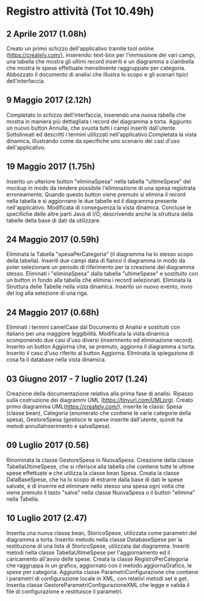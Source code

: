 # Registro attività (Tot 10.49h)
## 2 Aprile 2017 (1.08h)
Creato un primo schizzo dell'applicativo tramite tool online (https://creately.com/), inserendo: text-box per l'immissione dei vari campi, una tabella che mostra gli ultimi record inseriti e un diagramma a ciambella che mostra le spese effettuate mensilmente raggruppate per categoria. Abbozzato il documento di analisi che illustra lo scopo e gli scenari tipici dell'interfaccia.

## 9 Maggio 2017 (2.12h)
Completato lo schizzo dell'interfaccia, inserendo una nuova tabella che mostra in maniera più dettagliata i record del diagramma a torta. Aggiunto un nuovo button Annulla, che svuota tutti i campi inseriti dall'utente.  Sottolineati ed descritti i termini utilizzati nell'applicativo.Completata la vista dinamica, illustrando come da specifiche uno scenario dei casi d'uso dell'applicativo.

## 19 Maggio 2017 (1.75h)
Inserito un ulteriore button "eliminaSpesa" nella tabella "ultimeSpese" del mockup in modo da rendere possibile l'eliminazione di una spesa registrata erroneamente. Quando questo button viene premuto si elimina il record nella tabella e si aggiornano le due tabelle ed il diagramma presente nell'applicativo. Modificata di conseguenza la vista dinamica. Concluse le specifiche delle altre parti Java di I/O, descrivendo anche la struttura della tabelle della base di dati da utilizzare.

## 24 Maggio 2017 (0.59h)
Eliminata la Tabella "spesaPerCategoria" (il diagramma ha lo stesso scopo della tabella). Inseriti due campi data di fianco il diagramma in modo da poter selezionare un periodo di riferimento per la creazione del diagramma stesso. Eliminati i "eliminaSpesa" dalla tabella "ultimeSpese" e sostituito con un button in fondo alla tabella che elimina i record selezionati. Eliminata la Struttura delle Tabelle nella vista dinamica. Inserito un nuovo evento, invio del log alla selezione di una riga.

## 24 Maggio 2017 (0.68h)
Eliminati i termini camelCase dal Documento di Analisi e sostituiti con italiano per una maggiore leggibilità. Modificata la vista dinamica scomponendo due casi d'uso diversi (inserimento ed eliminazione record). Inserito un button Aggiorna che, se premuto, aggiorna il diagramma a torta. Inserito il caso d'uso riferito al button Aggiorna. Eliminata la spiegazione di cosa fa il database nella vista dinamica.

## 03 Giugno 2017 - 7 luglio 2017 (1.24)
Creazione della documentazione relativa alla prima fase di analisi. Ripasso sulla costruzione dei diagrammi UML (https://tinyurl.com/UMLprg). Creato primo diagramma UML(https://creately.com/), inserite le classi: Spesa (classe bean), Categoria (enumerato che contiene le varie categorie della spesa), GestoreSpesa (gestisce le spese inserite dall'utente, quindi ha metodi annullaInserimento e salvaSpesa).

## 09 Luglio 2017 (0.56)
Rinominata la classe GestoreSpesa in  NuovaSpesa. Creazione della classe TabellaUltimeSpese, che si riferisce alla tabella che contiene tutte le ultime spese effettuate e che utilizza la classe bean Spesa. Creata la classe DataBaseSpese, che ha lo scopo di estrarre dalla base di dati le spese salvate, e di inserire ed eliminare nello stesso una spesa ogni volta che viene premuto il tasto "salva" nella classe NuovaSpesa o il button "elimina" nella Tabella.

## 10 Luglio 2017 (2.47)
Inserita una nuova classe bean, StoricoSpese, utilizzata come parametri del diagramma a torta. Inserito metodo nella classe DatabaseSpese per la restituzione di una lista di StoricoSpese, utilizzata dal diagramma. Inseriti metodi nella classe TabellaUltimeSpese per l'aggiornamento ed il caricamento all'avvio delle spese. Creata la classe RegistroPerCategoria che raggruppa in un grafico, aggiornato con il metodo aggiornaGrafico, le spese per categoria.
Aggiunta classe ParametriConfigurazione che contiene i parametri di configurazione locale in XML, con relativi metodi set e get. Inserita classe GestoreParametriConfigurazioneXML che legge e valida il file di configurazione e restituisce il parametri.
